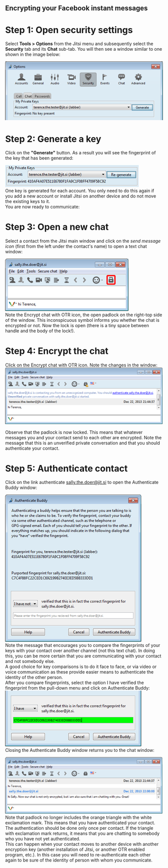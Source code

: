 ## Encrypting your Facebook instant messages
# Step 1: Open security settings
Select **Tools > Options** from the Jitsi menu and subsequently select the **Security** tab and its **Chat** sub-tab. You will then see a window similar to one shown in the image below:

![](jitsi-en-win-35.png)
<br>
# Step 2: Generate a key
Click on the **"Generate"** button. As a result you will see the fingerprint of the key that has been generated:

![](jitsi-en-win-36.png)
<br>
One key is generated for each account. You only need to do this again if you add a new account or install Jitsi on another device and do not move the existing keys to it.
<br>
You are now ready to communicate:
<br>
# Step 3: Open a new chat
Select a contact from the Jitsi main window and click on the *send message icon* (first from the left under the contact's name) to open a text chat window:

![](jitsi-en-win-37.png)
<br>
Note the Encrypt chat with OTR icon, the open padlock on the right-top side of the window. This inconspicuous symbol informs you whether the chat is encrypted or not. Now the lock is open (there is a tiny space between handle and the body of the lock!).
<br>
# Step 4: Encrypt the chat
Click on the Encrypt chat with OTR icon. Note the changes in the window:
![](jitsi-en-win-38.png)

Observe that the padlock is now locked. This means that whatever messages you and your contact send to each other are encrypted. Note the message that this is an unverified private conversation and that you should authenticate your contact.
<br>
# Step 5: Authenticate contact
Click on the link authenticate sally.the.doer@jit.si to open the Authenticate Buddy window:

![](jitsi-en-win-39.png)
<br>
Note the message that encourages you to compare the fingerprints of your keys with your contact over another channel (not this text chat). In doing this, you can be more certain that you are communicating with your contact and not somebody else.
<br>
A good choice for key comparisons is to do it face to face, or via video or voice communication as these provide easier means to authenticate the identity of the other person.
<br>
After you compare fingerprints, select the option I have verified the fingerprint from the pull-down menu and click on Authenticate Buddy:
![](jitsi-en-win-40.png)
<br>
Closing the Authenticate Buddy window returns you to the chat window:

![](jitsi-en-win-41.png)
<br>
Note that padlock no longer includes the orange triangle with the white exclamation mark. This means that you have authenticated your contact.
<br>
The authentication should be done only once per contact. If the triangle with exclamation mark returns, it means that you are chatting to somebody who you have not yet authenticated.
<br>
This can happen when your contact moves to another device with another encryption key (another installation of Jitsi, or another OTR enabled program, etc.). In this case you will need to re-authenticate each other again to be sure of the identity of person with whom you communicate.
